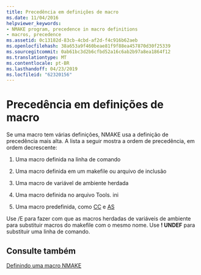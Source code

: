 ```yaml
---
title: Precedência em definições de macro
ms.date: 11/04/2016
helpviewer_keywords:
- NMAKE program, precedence in macro definitions
- macros, precedence
ms.assetid: 0c13182d-83cb-4cbd-af2d-f4c916b62aeb
ms.openlocfilehash: 38a653a9f460beae81f9f88ea457870d30f25339
ms.sourcegitcommit: 0ab61bc3d2b6cfbd52a16c6ab2b97a8ea1864f12
ms.translationtype: MT
ms.contentlocale: pt-BR
ms.lasthandoff: 04/23/2019
ms.locfileid: "62320156"
---
```

# <a name="precedence-in-macro-definitions"></a>Precedência em definições de macro

Se uma macro tem várias definições, NMAKE usa a definição de precedência mais alta. A lista a seguir mostra a ordem de precedência, em ordem decrescente:

1. Uma macro definida na linha de comando

1. Uma macro definida em um makefile ou arquivo de inclusão

1. Uma macro de variável de ambiente herdada

1. Uma macro definida no arquivo Tools. ini

1. Uma macro predefinida, como [CC](command-macros-and-options-macros.md) e [AS](command-macros-and-options-macros.md)

Use /E para fazer com que as macros herdadas de variáveis de ambiente para substituir macros do makefile com o mesmo nome. Use **! UNDEF** para substituir uma linha de comando.

## <a name="see-also"></a>Consulte também

[Definindo uma macro NMAKE](defining-an-nmake-macro.md)
